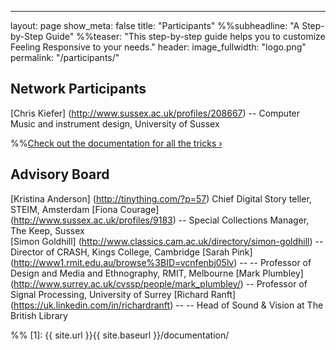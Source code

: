 ---
layout: page
show_meta: false
title: "Participants"
%%subheadline: "A Step-by-Step Guide"
%%teaser: "This step-by-step guide helps you to customize Feeling Responsive to your needs."
header:
   image_fullwidth: "logo.png"
permalink: "/participants/"

## Network Participants

[Chris Kiefer] (http://www.sussex.ac.uk/profiles/208667) -- Computer Music and instrument design, University of Sussex


%%<a class="radius button small" href="{{ site.url }}{{ site.baseurl }}/documentation/">Check out the documentation for all the tricks ›</a>

## Advisory Board

[Kristina Anderson] (http://tinything.com/?p=57) Chief Digital Story teller, STEIM, Amsterdam
[Fiona Courage] (http://www.sussex.ac.uk/profiles/9183) --  Special Collections Manager, The Keep, Sussex               
[Simon Goldhill] (http://www.classics.cam.ac.uk/directory/simon-goldhill) -- Director of CRASH, Kings College, Cambridge
[Sarah Pink] (http://www1.rmit.edu.au/browse%3BID=vcnfenbj05lv) -- -- Professor of Design and Media and Ethnography, RMIT, Melbourne
[Mark Plumbley] (http://www.surrey.ac.uk/cvssp/people/mark_plumbley/) -- Professor of Signal Processing, University of Surrey
[Richard Ranft] (https://uk.linkedin.com/in/richardranft) -- -- Head of Sound & Vision at The British Library
          

    

%% [1]: {{ site.url }}{{ site.baseurl }}/documentation/
